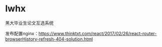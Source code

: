 # lwhx
黑大毕业生论文互选系统

发布配置nginx：https://www.thinktxt.com/react/2017/02/26/react-router-browserHistory-refresh-404-solution.html